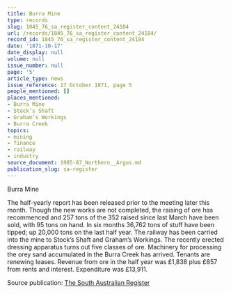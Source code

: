 ```yaml
---
title: Burra Mine
type: records
slug: 1845_76_sa_register_content_24184
url: /records/1845_76_sa_register_content_24184/
record_id: 1845_76_sa_register_content_24184
date: '1871-10-17'
date_display: null
volume: null
issue_number: null
page: '5'
article_type: news
issue_reference: 17 October 1871, page 5
people_mentioned: []
places_mentioned:
- Burra Mine
- Stock’s Shaft
- Graham’s Workings
- Burra Creek
topics:
- mining
- finance
- railway
- industry
source_document: 1985-87_Northern__Argus.md
publication_slug: sa-register
---
```


Burra Mine

The half-yearly report has been released prior to the meeting later this month.  Though the new works are not completed, the raising of ore has recommenced and 257 tons of the 352 raised since last March have been sold, with 95 tons on hand.  In six months 36,762 tons of stuff have been tipped; up 20,000 tons on the last half year.  The railway has been carried into the mine to Stock’s Shaft and Graham’s Workings.  The recently erected dressing apparatus turns out five classes of ore.  Machinery for processing the orey sand accumulated in the Burra Creek has arrived.  Tenants are renewing leases.  Revenue from ore in the half year was £1,838 plus £857 from rents and interest.  Expenditure was £13,911.

Source publication: [The South Australian Register](/publications/sa-register/)
